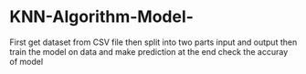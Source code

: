 # KNN-Algorithm-Model-
First get dataset from CSV file 
then split into two parts input and output 
then train the model on data and make prediction
at the end check the accuray of model 
